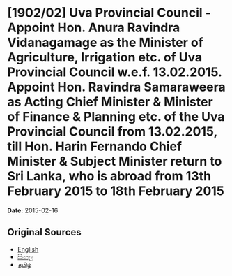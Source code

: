 # [1902/02] Uva Provincial Council - Appoint Hon. Anura Ravindra Vidanagamage as the Minister of Agriculture, Irrigation etc. of Uva Provincial Council w.e.f. 13.02.2015. Appoint Hon. Ravindra Samaraweera as Acting Chief Minister & Minister of Finance & Planning etc. of the Uva Provincial Council from 13.02.2015, till Hon. Harin Fernando Chief Minister & Subject Minister return to Sri Lanka, who is abroad from 13th February 2015 to 18th February 2015

**Date:** 2015-02-16

## Original Sources

- [English](https://documents.gov.lk/view/extra-gazettes/2015/2/1902-02_E.pdf)
- [සිංහල](https://documents.gov.lk/view/extra-gazettes/2015/2/1902-02_S.pdf)
- [தமிழ்](https://documents.gov.lk/view/extra-gazettes/2015/2/1902-02_T.pdf)

